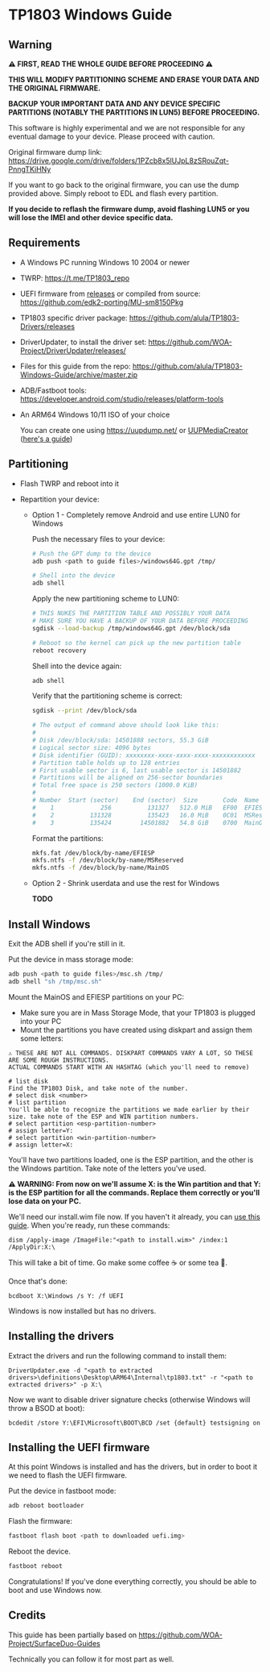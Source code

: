 # TP1803 Windows Guide

## Warning

**⚠️ FIRST, READ THE WHOLE GUIDE BEFORE PROCEEDING ⚠️**

**THIS WILL MODIFY PARTITIONING SCHEME AND ERASE YOUR DATA AND THE ORIGINAL FIRMWARE.**

**BACKUP YOUR IMPORTANT DATA AND ANY DEVICE SPECIFIC PARTITIONS (NOTABLY THE PARTITIONS IN LUN5) BEFORE PROCEEDING.**

This software is highly experimental and we are not responsible for any eventual damage to your device. Please proceed with caution.

Original firmware dump link: https://drive.google.com/drive/folders/1PZcb8x5lUJpL8zSRouZqt-PnngTKiHNy

If you want to go back to the original firmware, you can use the dump provided above. Simply reboot to EDL and flash every partition.

**If you decide to reflash the firmware dump, avoid flashing LUN5 or you will lose the IMEI and other device specific data.**

## Requirements

- A Windows PC running Windows 10 2004 or newer
- TWRP: https://t.me/TP1803_repo
- UEFI firmware from [releases](https://github.com/alula/TP1803-Windows-Guide/releases) or compiled from source: https://github.com/edk2-porting/MU-sm8150Pkg
- TP1803 specific driver package: https://github.com/alula/TP1803-Drivers/releases
- DriverUpdater, to install the driver set: https://github.com/WOA-Project/DriverUpdater/releases/
- Files for this guide from the repo: https://github.com/alula/TP1803-Windows-Guide/archive/master.zip
- ADB/Fastboot tools: https://developer.android.com/studio/releases/platform-tools
- An ARM64 Windows 10/11 ISO of your choice

  You can create one using https://uupdump.net/ or [UUPMediaCreator](https://github.com/gus33000/UUPMediaCreator) ([here's a guide](https://github.com/WOA-Project/SurfaceDuo-Guides/blob/main/CreateWindowsISO.md))

## Partitioning

- Flash TWRP and reboot into it
- Repartition your device:

  - Option 1 - Completely remove Android and use entire LUN0 for Windows

    Push the necessary files to your device:

    ```bash
    # Push the GPT dump to the device
    adb push <path to guide files>/windows64G.gpt /tmp/

    # Shell into the device
    adb shell
    ```

    Apply the new partitioning scheme to LUN0:

    ```bash
    # THIS NUKES THE PARTITION TABLE AND POSSIBLY YOUR DATA
    # MAKE SURE YOU HAVE A BACKUP OF YOUR DATA BEFORE PROCEEDING
    sgdisk --load-backup /tmp/windows64G.gpt /dev/block/sda

    # Reboot so the kernel can pick up the new partition table
    reboot recovery
    ```

    Shell into the device again:

    ```bash
    adb shell
    ```

    Verify that the partitioning scheme is correct:

    ```bash
    sgdisk --print /dev/block/sda

    # The output of command above should look like this:
    #
    # Disk /dev/block/sda: 14501888 sectors, 55.3 GiB
    # Logical sector size: 4096 bytes
    # Disk identifier (GUID): xxxxxxxx-xxxx-xxxx-xxxx-xxxxxxxxxxxx
    # Partition table holds up to 128 entries
    # First usable sector is 6, last usable sector is 14501882
    # Partitions will be aligned on 256-sector boundaries
    # Total free space is 250 sectors (1000.0 KiB)
    #
    # Number  Start (sector)    End (sector)  Size       Code  Name
    #    1             256          131327   512.0 MiB   EF00  EFIESP
    #    2          131328          135423   16.0 MiB    0C01  MSReserved
    #    3          135424        14501882   54.8 GiB    0700  MainOS
    ```

    Format the partitions:

    ```bash
    mkfs.fat /dev/block/by-name/EFIESP
    mkfs.ntfs -f /dev/block/by-name/MSReserved
    mkfs.ntfs -f /dev/block/by-name/MainOS
    ```

  - Option 2 - Shrink userdata and use the rest for Windows

    **TODO**

## Install Windows

Exit the ADB shell if you're still in it.

Put the device in mass storage mode:

```bash
adb push <path to guide files>/msc.sh /tmp/
adb shell "sh /tmp/msc.sh"
```

Mount the MainOS and EFIESP partitions on your PC:

- Make sure you are in Mass Storage Mode, that your TP1803 is plugged into your PC
- Mount the partitions you have created using diskpart and assign them some letters:

```
⚠️ THESE ARE NOT ALL COMMANDS. DISKPART COMMANDS VARY A LOT, SO THESE ARE SOME ROUGH INSTRUCTIONS. 
ACTUAL COMMANDS START WITH AN HASHTAG (which you'll need to remove)

# list disk
Find the TP1803 Disk, and take note of the number.
# select disk <number>
# list partition
You'll be able to recognize the partitions we made earlier by their size. take note of the ESP and WIN partition numbers.
# select partition <esp-partition-number>
# assign letter=Y:
# select partition <win-partition-number>
# assign letter=X:
```

You'll have two partitions loaded, one is the ESP partition, and the other is the Windows partition. Take note of the letters you've used.

**⚠️ WARNING: From now on we'll assume X: is the Win partition and that Y: is the ESP partition for all the commands. Replace them correctly or you'll lose data on your PC.**

We'll need our install.wim file now. If you haven't it already, you can [use this guide](https://github.com/WOA-Project/SurfaceDuo-Guides/blob/main/CreateWindowsISO.md). When you're ready, run these commands:

```
dism /apply-image /ImageFile:"<path to install.wim>" /index:1 /ApplyDir:X:\
```

This will take a bit of time. Go make some coffee ☕ or some tea 🍵.

Once that's done:

```
bcdboot X:\Windows /s Y: /f UEFI
```

Windows is now installed but has no drivers.

## Installing the drivers

Extract the drivers and run the following command to install them:

```
DriverUpdater.exe -d "<path to extracted drivers>\definitions\Desktop\ARM64\Internal\tp1803.txt" -r "<path to extracted drivers>" -p X:\
```

Now we want to disable driver signature checks (otherwise Windows will throw a BSOD at boot):

```
bcdedit /store Y:\EFI\Microsoft\BOOT\BCD /set {default} testsigning on
```

## Installing the UEFI firmware

At this point Windows is installed and has the drivers, but in order to boot it we need to flash the UEFI firmware.

Put the device in fastboot mode:

```bash
adb reboot bootloader
```

Flash the firmware:

```bash
fastboot flash boot <path to downloaded uefi.img>
```

Reboot the device. 

```bash
fastboot reboot
```

Congratulations! If you've done everything correctly, you should be able to boot and use Windows now.

## Credits

This guide has been partially based on https://github.com/WOA-Project/SurfaceDuo-Guides

Technically you can follow it for most part as well.
